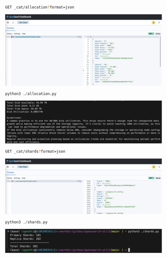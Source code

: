 
```bash
GET _cat/allocation?format=json
```

![allocation-os](allocation-aos.png)

```py
python3 ./allocation.py
```

![allocation](allocation.png)



```bash
GET _cat/shards?format=json
```

![shards-aos](shards-aos.png)

```py
python3 ./shards.py
```

 ![shards](shards.png)